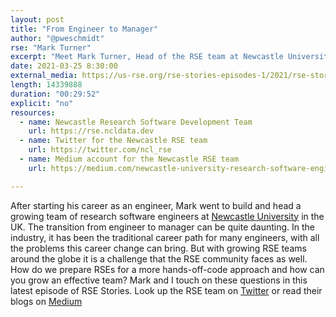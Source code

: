 ```yaml
---
layout: post
title: "From Engineer to Manager"
author: "@pweschmidt"
rse: "Mark Turner"
excerpt: "Meet Mark Turner, Head of the RSE team at Newcastle University in the UK. In this episode we discuss the transition from engineer to manager and how to build effective RSE teams."
date: 2021-03-25 8:30:00
external_media: https://us-rse.org/rse-stories-episodes-1/2021/rse-stories-Mark-Turner-episode-55.mp3
length: 14339888
duration: "00:29:52"
explicit: "no"
resources:
  - name: Newcastle Research Software Development Team
    url: https://rse.ncldata.dev  
  - name: Twitter for the Newcastle RSE team
    url: https://twitter.com/ncl_rse 
  - name: Medium account for the Newcastle RSE team
    url: https://medium.com/newcastle-university-research-software-engineering 

--- 
```

After starting his career as an engineer, Mark went to build and head a growing team of research software engineers at [Newcastle University](https://rse.ncldata.dev) in the UK. The transition from engineer to manager can be quite daunting. In the industry, it has been the traditional career path for many engineers, with all the problems this career change can bring. But with growing RSE teams around the globe it is a challenge that the RSE community faces as well. How do we prepare RSEs for a more hands-off-code approach and how can you grow an effective team? Mark and I touch on these questions in this latest episode of RSE Stories. Look up the RSE team on [Twitter](https://twitter.com/ncl_rse) or read their blogs on [Medium](https://medium.com/newcastle-university-research-software-engineering)



